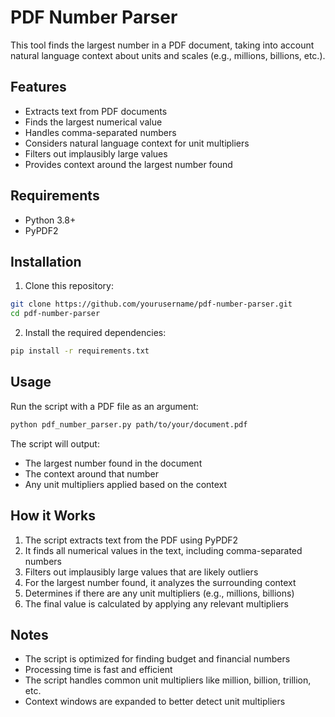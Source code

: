 # PDF Number Parser

This tool finds the largest number in a PDF document, taking into account natural language context about units and scales (e.g., millions, billions, etc.).

## Features

- Extracts text from PDF documents
- Finds the largest numerical value
- Handles comma-separated numbers
- Considers natural language context for unit multipliers
- Filters out implausibly large values
- Provides context around the largest number found

## Requirements

- Python 3.8+
- PyPDF2

## Installation

1. Clone this repository:
```bash
git clone https://github.com/yourusername/pdf-number-parser.git
cd pdf-number-parser
```

2. Install the required dependencies:
```bash
pip install -r requirements.txt
```

## Usage

Run the script with a PDF file as an argument:

```bash
python pdf_number_parser.py path/to/your/document.pdf
```

The script will output:
- The largest number found in the document
- The context around that number
- Any unit multipliers applied based on the context

## How it Works

1. The script extracts text from the PDF using PyPDF2
2. It finds all numerical values in the text, including comma-separated numbers
3. Filters out implausibly large values that are likely outliers
4. For the largest number found, it analyzes the surrounding context
5. Determines if there are any unit multipliers (e.g., millions, billions)
6. The final value is calculated by applying any relevant multipliers

## Notes

- The script is optimized for finding budget and financial numbers
- Processing time is fast and efficient
- The script handles common unit multipliers like million, billion, trillion, etc.
- Context windows are expanded to better detect unit multipliers